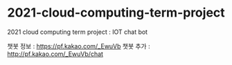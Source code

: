 # 2021-cloud-computing-term-project
2021 cloud computing term project : IOT chat bot

챗봇 정보 : https://pf.kakao.com/_EwuVb
챗봇 추가 : http://pf.kakao.com/_EwuVb/chat
